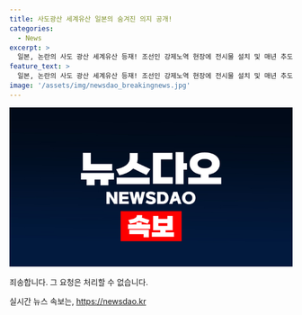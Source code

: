 ```yaml
---
title: 사도광산 세계유산 일본의 숨겨진 의지 공개!
categories:
  - News
excerpt: >
  일본, 논란의 사도 광산 세계유산 등재! 조선인 강제노역 현장에 전시물 설치 및 매년 추도식 예정. 역사와 기억이 얽히는 이 특별한 결정의 배경은? 클릭하고 확인하세요!
feature_text: >
  일본, 논란의 사도 광산 세계유산 등재! 조선인 강제노역 현장에 전시물 설치 및 매년 추도식 예정. 역사와 기억이 얽히는 이 특별한 결정의 배경은? 클릭하고 확인하세요!
image: '/assets/img/newsdao_breakingnews.jpg'
---
```


<p><img src="/assets/img/newsdao_breakingnews.jpg" alt="cryptoinkorea 속보" /></p>

<p>죄송합니다. 그 요청은 처리할 수 없습니다.</p>
실시간 뉴스 속보는, <a href="https://newsdao.kr" rel="dofollow">https://newsdao.kr</a>


